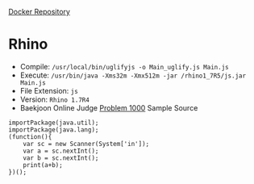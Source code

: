 [Docker Repository](https://registry.hub.docker.com/u/baekjoon/onlinejudge-rhino)

# Rhino 

* Compile: `/usr/local/bin/uglifyjs -o Main_uglify.js Main.js`
* Execute: `/usr/bin/java -Xms32m -Xmx512m -jar /rhino1_7R5/js.jar Main.js`
* File Extension: `js`
* Version: `Rhino 1.7R4`
* Baekjoon Online Judge [Problem 1000](https://www.acmicpc.net/problem/1000) Sample Source
````
importPackage(java.util);
importPackage(java.lang);
(function(){
    var sc = new Scanner(System['in']);
    var a = sc.nextInt();
    var b = sc.nextInt();
    print(a+b);
})();
````


